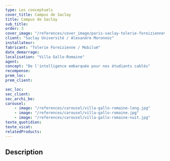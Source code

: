 ```yaml
---
type: Les conceptuels
cover_title: Campus de Saclay
title: Campus de Saclay
sub_title:
order: 3
cover_image: "/references/cover_image/paris-saclay-tolerie-foreiziennev2.jpg"
client: "Saclay Université / Alexandre Moronnoz"
installateur:
fabricant: "Tolerie Foreizienne / Mobilum"
date_demarrage:
localisation: "Villa Gallo-Romaine"
agent:
concept: "De l'intelligence embarquée pour nos étudiants cablés"
recompense:
prem_loc:
prem_client:

sec_loc:
sec_client:
sec_archi_be:
carousel:
    - image: "/references/carousel/villa-gallo-romaine-long.jpg"
    - image: "/references/carousel/villa-gallo-romaine.jpg"
    - image: "/references/carousel/villa-gallo-romaine-nuit.jpg"
texte_quotidien:
texte_vicat:
relatedProducts:
---
```


## Description
